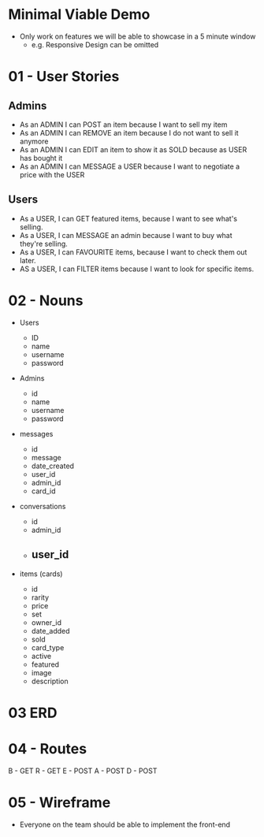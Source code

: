 # Minimal Viable Demo

- Only work on features we will be able to showcase in a 5 minute window
  - e.g. Responsive Design can be omitted

# 01 - User Stories

## Admins

- As an ADMIN I can POST an item because I want to sell my item
- As an ADMIN I can REMOVE an item because I do not want to sell it anymore
- As an ADMIN I can EDIT an item to show it as SOLD because as USER has bought it
- As an ADMIN I can MESSAGE a USER because I want to negotiate a price with the USER

## Users

- As a USER, I can GET featured items, because I want to see what's selling.
- As a USER, I can MESSAGE an admin because I want to buy what they're selling.
- As a USER, I can FAVOURITE items, because I want to check them out later.
- AS a USER, I can FILTER items because I want to look for specific items.

# 02 - Nouns

- Users
  - ID
  - name
  - username
  - password
- Admins
  - id
  - name
  - username
  - password
- messages
  - id
  - message
  - date_created
  - user_id
  - admin_id
  - card_id
- conversations
  - id
  - admin_id
  - user_id
    - 

- items (cards)
  - id
  - rarity
  - price
  - set
  - owner_id
  - date_added
  - sold
  - card_type
  - active
  - featured
  - image
  - description

# 03 ERD

# 04 - Routes

B - GET
R - GET
E - POST
A - POST
D - POST

# 05 - Wireframe

- Everyone on the team should be able to implement the front-end
